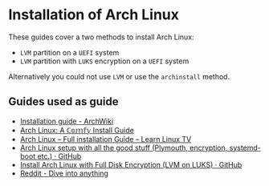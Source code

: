 # Installation of Arch Linux

These guides cover a two methods to install Arch Linux:
- `LVM` partition on a `UEFI` system
- `LVM` partition with `LUKS` encryption on a `UEFI` system

Alternatively you could not use `LVM` or use the `archinstall` method.

## Guides used as guide
- [Installation guide - ArchWiki](https://wiki.archlinux.org/title/Installation_guide)
- [Arch Linux: A ℂ𝕠𝕞𝕗𝕪 Install Guide](https://youtu.be/68z11VAYMS8?si=9n9BIE7nSBRpX0LJ)
- [Arch Linux – Full installation Guide – Learn Linux TV](https://www.learnlinux.tv/arch-linux-full-installation-guide/)
- [Arch Linux setup with all the good stuff (Plymouth, encryption, systemd-boot etc.) · GitHub](https://gist.github.com/myyc/9595b520a4c564bef8143a86582f1ea1)
- [Install Arch Linux with Full Disk Encryption (LVM on LUKS) · GitHub](https://gist.github.com/mjnaderi/28264ce68f87f52f2cabb823a503e673)
- [Reddit - Dive into anything](https://www.reddit.com/r/archlinux/comments/12caj41/automate_installing_a_minimal_arch_os_with_luks/)
